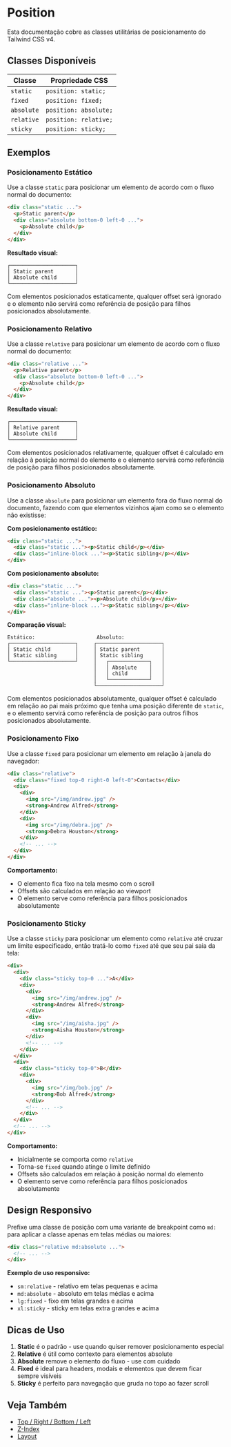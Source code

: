 # Position

Esta documentação cobre as classes utilitárias de posicionamento do Tailwind CSS v4.

## Classes Disponíveis

| Classe | Propriedade CSS |
|--------|-----------------|
| `static` | `position: static;` |
| `fixed` | `position: fixed;` |
| `absolute` | `position: absolute;` |
| `relative` | `position: relative;` |
| `sticky` | `position: sticky;` |

## Exemplos

### Posicionamento Estático

Use a classe `static` para posicionar um elemento de acordo com o fluxo normal do documento:

```html
<div class="static ...">
  <p>Static parent</p>
  <div class="absolute bottom-0 left-0 ...">
    <p>Absolute child</p>
  </div>
</div>
```

**Resultado visual:**
```
┌─────────────────────┐
│ Static parent       │
│ Absolute child      │
└─────────────────────┘
```

Com elementos posicionados estaticamente, qualquer offset será ignorado e o elemento não servirá como referência de posição para filhos posicionados absolutamente.

### Posicionamento Relativo

Use a classe `relative` para posicionar um elemento de acordo com o fluxo normal do documento:

```html
<div class="relative ...">
  <p>Relative parent</p>
  <div class="absolute bottom-0 left-0 ...">
    <p>Absolute child</p>
  </div>
</div>
```

**Resultado visual:**
```
┌─────────────────────┐
│ Relative parent     │
│ Absolute child      │
└─────────────────────┘
```

Com elementos posicionados relativamente, qualquer offset é calculado em relação à posição normal do elemento e o elemento servirá como referência de posição para filhos posicionados absolutamente.

### Posicionamento Absoluto

Use a classe `absolute` para posicionar um elemento fora do fluxo normal do documento, fazendo com que elementos vizinhos ajam como se o elemento não existisse:

**Com posicionamento estático:**
```html
<div class="static ...">
  <div class="static ..."><p>Static child</p></div>
  <div class="inline-block ..."><p>Static sibling</p></div>
</div>
```

**Com posicionamento absoluto:**
```html
<div class="static ...">
  <div class="static ..."><p>Static parent</p></div>
  <div class="absolute ..."><p>Absolute child</p></div>
  <div class="inline-block ..."><p>Static sibling</p></div>
</div>
```

**Comparação visual:**
```
Estático:                    Absoluto:
┌─────────────────────┐     ┌─────────────────────┐
│ Static child        │     │ Static parent       │
│ Static sibling      │     │ Static sibling      │
└─────────────────────┘     │   ┌─────────────┐   │
                            │   │ Absolute    │   │
                            │   │ child       │   │
                            │   └─────────────┘   │
                            └─────────────────────┘
```

Com elementos posicionados absolutamente, qualquer offset é calculado em relação ao pai mais próximo que tenha uma posição diferente de `static`, e o elemento servirá como referência de posição para outros filhos posicionados absolutamente.

### Posicionamento Fixo

Use a classe `fixed` para posicionar um elemento em relação à janela do navegador:

```html
<div class="relative">
  <div class="fixed top-0 right-0 left-0">Contacts</div>
  <div>
    <div>
      <img src="/img/andrew.jpg" />
      <strong>Andrew Alfred</strong>
    </div>
    <div>
      <img src="/img/debra.jpg" />
      <strong>Debra Houston</strong>
    </div>
    <!-- ... -->
  </div>
</div>
```

**Comportamento:**
- O elemento fica fixo na tela mesmo com o scroll
- Offsets são calculados em relação ao viewport
- O elemento serve como referência para filhos posicionados absolutamente

### Posicionamento Sticky

Use a classe `sticky` para posicionar um elemento como `relative` até cruzar um limite especificado, então tratá-lo como `fixed` até que seu pai saia da tela:

```html
<div>
  <div>
    <div class="sticky top-0 ...">A</div>
    <div>
      <div>
        <img src="/img/andrew.jpg" />
        <strong>Andrew Alfred</strong>
      </div>
      <div>
        <img src="/img/aisha.jpg" />
        <strong>Aisha Houston</strong>
      </div>
      <!-- ... -->
    </div>
  </div>
  <div>
    <div class="sticky top-0">B</div>
    <div>
      <div>
        <img src="/img/bob.jpg" />
        <strong>Bob Alfred</strong>
      </div>
      <!-- ... -->
    </div>
  </div>
  <!-- ... -->
</div>
```

**Comportamento:**
- Inicialmente se comporta como `relative`
- Torna-se `fixed` quando atinge o limite definido
- Offsets são calculados em relação à posição normal do elemento
- O elemento serve como referência para filhos posicionados absolutamente

## Design Responsivo

Prefixe uma classe de posição com uma variante de breakpoint como `md:` para aplicar a classe apenas em telas médias ou maiores:

```html
<div class="relative md:absolute ...">
  <!-- ... -->
</div>
```

**Exemplo de uso responsivo:**
- `sm:relative` - relativo em telas pequenas e acima
- `md:absolute` - absoluto em telas médias e acima  
- `lg:fixed` - fixo em telas grandes e acima
- `xl:sticky` - sticky em telas extra grandes e acima

## Dicas de Uso

1. **Static** é o padrão - use quando quiser remover posicionamento especial
2. **Relative** é útil como contexto para elementos absolute
3. **Absolute** remove o elemento do fluxo - use com cuidado
4. **Fixed** é ideal para headers, modais e elementos que devem ficar sempre visíveis
5. **Sticky** é perfeito para navegação que gruda no topo ao fazer scroll

## Veja Também

- [Top / Right / Bottom / Left](./top-right-bottom-left.md)
- [Z-Index](./z-index.md)
- [Layout](./layout.md)

